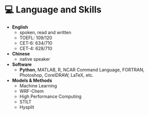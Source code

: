 # 💻 Language and Skills

- **English**
  - spoken, read and written
  - TOEFL: 109/120
  - CET-6: 634/710
  - CET-4: 628/710
- **Chinese**
  - native speaker
- **Software**
  - **Python**, MATLAB, R, NCAR Command Language, FORTRAN, Photoshop, CorelDRAW, LaTeX, etc.
- **Models & Methods**
  - Machine Learning
  - WRF-Chem
  - High Performance Computing
  - STILT
  - Hysplit